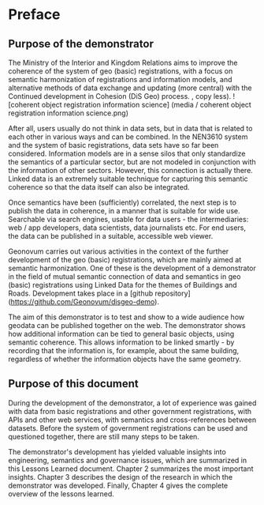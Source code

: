 # Preface

## Purpose of the demonstrator
The Ministry of the Interior and Kingdom Relations aims to improve the coherence of the system of geo (basic) registrations, with a focus on semantic harmonization of registrations and information models, and alternative methods of data exchange and updating (more central) with the Continued development in Cohesion (DiS Geo) process. , copy less).
! [coherent object registration information science] (media / coherent object registration information science.png)

After all, users usually do not think in data sets, but in data that is related to each other in various ways and can be combined. In the NEN3610 system and the system of basic registrations, data sets have so far been considered. Information models are in a sense silos that only standardize the semantics of a particular sector, but are not modeled in conjunction with the information of other sectors. However, this connection is actually there. Linked data is an extremely suitable technique for capturing this semantic coherence so that the data itself can also be integrated.

Once semantics have been (sufficiently) correlated, the next step is to publish the data in coherence, in a manner that is suitable for wide use. Searchable via search engines, usable for data users - the intermediaries: web / app developers, data scientists, data journalists etc. For end users, the data can be published in a suitable, accessible web viewer.

Geonovum carries out various activities in the context of the further development of the geo (basic) registrations, which are mainly aimed at semantic harmonization. One of these is the development of a demonstrator in the field of mutual semantic connection of data and semantics in geo (basic) registrations using Linked Data for the themes of Buildings and Roads. Development takes place in a [github repository] (https://github.com/Geonovum/disgeo-demo).

The aim of this demonstrator is to test and show to a wide audience how geodata can be published together on the web. The demonstrator shows how additional information can be tied to general basic objects, using semantic coherence. This allows information to be linked smartly - by recording that the information is, for example, about the same building, regardless of whether the information objects have the same geometry.

## Purpose of this document
During the development of the demonstrator, a lot of experience was gained with data from basic registrations and other government registrations, with APIs and other web services, with semantics and cross-references between datasets. Before the system of government registrations can be used and questioned together, there are still many steps to be taken.

The demonstrator's development has yielded valuable insights into engineering, semantics and governance issues, which are summarized in this Lessons Learned document. Chapter 2 summarizes the most important insights. Chapter 3 describes the design of the research in which the demonstrator was developed. Finally, Chapter 4 gives the complete overview of the lessons learned.
